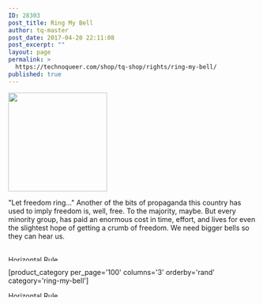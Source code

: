 ```yaml
---
ID: 28303
post_title: Ring My Bell
author: tq-master
post_date: 2017-04-20 22:11:08
post_excerpt: ""
layout: page
permalink: >
  https://technoqueer.com/shop/tq-shop/rights/ring-my-bell/
published: true
---
```

<img src="https://technoqueer.com/shop/wp-content/uploads/2017/04/btn-ring-my-bell.png" alt="" width="200" height="200" class="alignleft size-full wp-image-28302" />
<p style="text-align: left;">"Let freedom ring…" Another of the bits of propaganda this country has used to imply freedom is, well, free. To the majority, maybe. But every minority group, has paid an enormous cost in time, effort, and lives for even the slightest hope of getting a crumb of freedom. We need bigger bells so they can hear us.</p>
<br clear="all">


<img class="aligncenter size-full wp-image-99" src="https://technoqueer.com/shop/wp-content/uploads/2017/03/Rainbow-HR.jpg" alt="Horizontal Rule" width="800" height="11" />


[product_category per_page='100' columns='3' orderby='rand' category='ring-my-bell']

<img src="https://technoqueer.com/shop/wp-content/uploads/2017/03/Rainbow-HR.jpg" alt="Horizontal Rule" width="800" height="11" class="aligncenter size-full wp-image-99" />